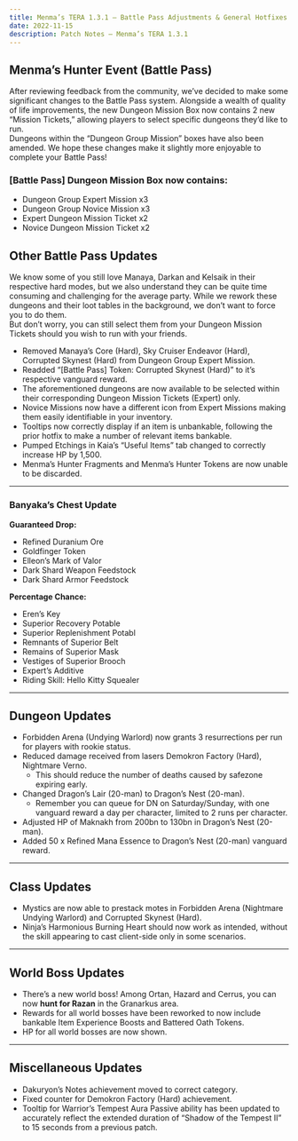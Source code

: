 ```yaml
---
title: Menma’s TERA 1.3.1 – Battle Pass Adjustments & General Hotfixes
date: 2022-11-15
description: Patch Notes – Menma’s TERA 1.3.1
---
```


## Menma’s Hunter Event (Battle Pass)
After reviewing feedback from the community, we’ve decided to make some significant changes to the Battle Pass system. Alongside a wealth of quality of life improvements, the new Dungeon Mission Box now contains 2 new “Mission Tickets,” allowing players to select specific dungeons they’d like to run. <br>
Dungeons within the “Dungeon Group Mission” boxes have also been amended. We hope these changes make it slightly more enjoyable to complete your Battle Pass!

### [Battle Pass] Dungeon Mission Box now contains:
- Dungeon Group Expert Mission x3
- Dungeon Group Novice Mission x3
- Expert Dungeon Mission Ticket x2
- Novice Dungeon Mission Ticket x2

## Other Battle Pass Updates
We know some of you still love Manaya, Darkan and Kelsaik in their respective hard modes, but we also understand they can be quite time consuming and challenging for the average party. While we rework these dungeons and their loot tables in the background, we don’t want to force you to do them. <br>
But don’t worry, you can still select them from your Dungeon Mission Tickets should you wish to run with your friends.

- Removed Manaya’s Core (Hard), Sky Cruiser Endeavor (Hard), Corrupted Skynest (Hard) from Dungeon Group Expert Mission.
- Readded “[Battle Pass] Token: Corrupted Skynest (Hard)” to it’s respective vanguard reward.
- The aforementioned dungeons are now available to be selected within their corresponding Dungeon Mission Tickets (Expert) only.
- Novice Missions now have a different icon from Expert Missions making them easily identifiable in your inventory.
- Tooltips now correctly display if an item is unbankable, following the prior hotfix to make a number of relevant items bankable.
- Pumped Etchings in Kaia’s “Useful Items” tab changed to correctly increase HP by 1,500.
- Menma’s Hunter Fragments and Menma’s Hunter Tokens are now unable to be discarded.
 
<hr/>

### Banyaka’s Chest Update
**Guaranteed Drop:**
- Refined Duranium Ore
- Goldfinger Token
- Elleon’s Mark of Valor
- Dark Shard Weapon Feedstock
- Dark Shard Armor Feedstock

**Percentage Chance:**
- Eren’s Key
- Superior Recovery Potable
- Superior Replenishment Potabl
- Remnants of Superior Belt
- Remains of Superior Mask
- Vestiges of Superior Brooch
- Expert’s Additive
- Riding Skill: Hello Kitty Squealer
 
<hr/>

## Dungeon Updates
- Forbidden Arena (Undying Warlord) now grants 3 resurrections per run for players with rookie status.
- Reduced damage received from lasers Demokron Factory (Hard), Nightmare Verno. 
  - This should reduce the number of deaths caused by safezone expiring early.
- Changed Dragon’s Lair (20-man) to Dragon’s Nest (20-man). 
  - Remember you can queue for DN on Saturday/Sunday, with one vanguard reward a day per character, limited to 2 runs per character.
- Adjusted HP of Maknakh from 200bn to 130bn in Dragon’s Nest (20-man).
- Added 50 x Refined Mana Essence to Dragon’s Nest (20-man) vanguard reward.
 
<hr/>

## Class Updates
- Mystics are now able to prestack motes in Forbidden Arena (Nightmare Undying Warlord) and Corrupted Skynest (Hard).
- Ninja’s Harmonious Burning Heart should now work as intended, without the skill appearing to cast client-side only in some scenarios.

<hr/>

## World Boss Updates
- There’s a new world boss! Among Ortan, Hazard and Cerrus, you can now **hunt for Razan** in the Granarkus area.
- Rewards for all world bosses have been reworked to now include bankable Item Experience Boosts and Battered Oath Tokens.
- HP for all world bosses are now shown.
 
<hr/>

## Miscellaneous Updates
- Dakuryon’s Notes achievement moved to correct category.
- Fixed counter for Demokron Factory (Hard) achievement.
- Tooltip for Warrior’s Tempest Aura Passive ability has been updated to accurately reflect the extended duration of “Shadow of the Tempest II” to 15 seconds from a previous patch.